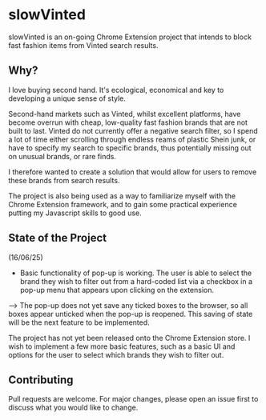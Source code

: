# slowVinted

slowVinted is an on-going Chrome Extension project that intends to block fast fashion items from Vinted search results.

## Why?

I love buying second hand. It's ecological, economical and key to developing a unique sense of style.

Second-hand markets such as Vinted, whilst excellent platforms, have become overrun with cheap, low-quality fast fashion brands that are not built to last. Vinted do not currently offer a negative search filter, so I spend a lot of time either scrolling through endless reams of plastic Shein junk, or have to specify my search to specific brands, thus potentially missing out on unusual brands, or rare finds.

I therefore wanted to create a solution that would allow for users to remove these brands from search results.

The project is also being used as a way to familiarize myself with the Chrome Extension framework, and to gain some practical experience putting my Javascript skills to good use.

## State of the Project

(16/06/25)

- Basic functionality of pop-up is working. The user is able to select the brand they wish to filter out from a hard-coded list via a checkbox in a pop-up menu that appears upon clicking on the extension.

--> The pop-up does not yet save any ticked boxes to the browser, so all boxes appear unticked when the pop-up is reopened. This saving of state will be the next feature to be implemented.

The project has not yet been released onto the Chrome Extension store. I wish to implement a few more basic features, such as a basic UI and options for the user to select which brands they wish to filter out.

## Contributing

Pull requests are welcome. For major changes, please open an issue first to discuss what you would like to change.
